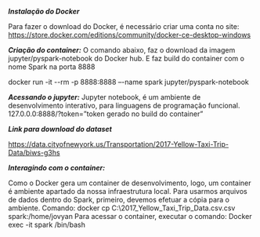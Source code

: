 ***Instalação do Docker***

Para fazer o download do Docker, é necessário criar uma conta no site:
https://store.docker.com/editions/community/docker-ce-desktop-windows

***Criação do container:***
O comando abaixo, faz o download da imagem jupyter/pyspark-notebook do Docker hub.  E faz build do container com o nome Spark na porta 8888

docker run -it --rm -p 8888:8888 –-name spark jupyter/pyspark-notebook

***Acessando o jupyter:***
Jupyter notebook, é um ambiente de desenvolvimento interativo, para linguagens de programação funcional.
127.0.0.0:8888/?token=”token gerado no build do container”

***Link para download do dataset***

https://data.cityofnewyork.us/Transportation/2017-Yellow-Taxi-Trip-Data/biws-g3hs

***Interagindo com o container:***

Como o Docker gera um container de desenvolvimento, logo, um container é ambiente apartado da nossa infraestrutura local. 
Para usarmos arquivos de dados dentro do Spark, primeiro, devemos efetuar a cópia para o ambiente.
Comando: docker cp C:\2017_Yellow_Taxi_Trip_Data.csv.csv spark:/home/jovyan
Para acessar o container, executar o comando: Docker exec -it spark /bin/bash
